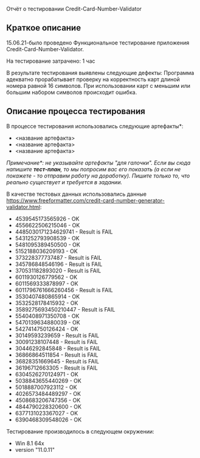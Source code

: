  Отчёт о тестировании Credit-Card-Number-Validator

## Краткое описание

15.06.21-было проведено Функциональное тестирование приложения Credit-Card-Number-Validator.

На тестирование затрачено: 1 час

В результате тестирования выявлены следующие дефекты: 
Программа адекватно прорабатывает проверку на корректность карт длиной номера равной 16 символов.
При использовании карт с меньшим или большим набором символов происходит ошибка.

## Описание процесса тестирования

В процессе тестирования использовались следующие артефакты*:
* <название артефакта>
* <название артефакта>
* <название артефакта>

*Примечание\*: не указывайте артефакты "для галочки". Если вы сюда напишите **тест-план**, то мы попросим вас его показать (а если не покажете - то отправим работу на доработку). Пишите только то, что реально существует и требуется в задании.*

В качестве тестовых данных использовались данные https://www.freeformatter.com/credit-card-number-generator-validator.html:
* 4539545173565926 - OK
* 4556622506215046 - OK
* 4485030171234629741 - Result is FAIL
* 5431252793908539 - OK
* 5481095389450500 - OK
* 5152188036209193 - OK
* 373228377737487 - Result is FAIL
* 345786848546196 - Result is FAIL
* 370531182893020 - Result is FAIL
* 6011930126779562 - OK
* 6011569333878997 - OK
* 6011796761666260456 - Result is FAIL
* 3530407480865914 - OK
* 3532528178415932 - OK
* 3589275693450210447 - Result is FAIL
* 5540408971350708 - OK
* 5470139634880039 - OK
* 5427414750126424 - OK
* 30149593239659 - Result is FAIL
* 30091238107448 - Result is FAIL
* 30446292845848 - Result is FAIL
* 36866864511854 - Result is FAIL
* 36828351669645 - Result is FAIL
* 36196712663305 - Result is FAIL
* 6304526270124971 - OK
* 5038843655440269 - OK
* 5018887007923112 - OK
* 4026573484489297 - OK
* 4508683206747356 - OK
* 4844790228320600 - OK
* 6377131023367027 - OK
* 6390468309548026 - OK

Тестирование производилось в следующем окружении:
* Win 8.1 64x
* version "11.0.11" 
